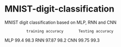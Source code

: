 # MNIST-digit-classification
MNIST digit classification based on MLP, RNN and CNN

              training accuracy       Testing accuracy
MLP                 99.4                  98.3
RNN                 97.87                 98.2
CNN                 99.75                 99.3
